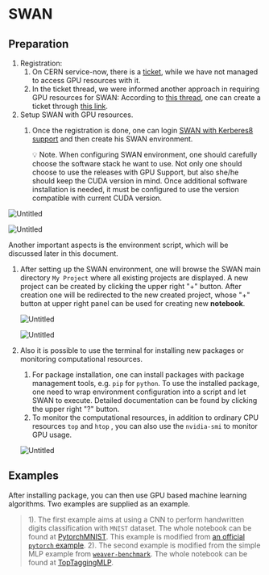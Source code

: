 # SWAN
## Preparation

1. Registration:
    1. On CERN service-now, there is a [ticket](https://cern.service-now.com/service-portal/?id=sc_cat_item&name=GPU-request-access&fe=gpu-platform), while we have not managed to access GPU resources with it.
    2. In the ticket thread, we were informed another approach in requiring GPU resources for SWAN: According to [this thread](https://swan-community.web.cern.ch/t/gpu-support-in-swan/108), one can create a ticket through [this link](https://cern.service-now.com/service-portal?id=functional_element&name=swan).
2. Setup SWAN with GPU resources.
    1. Once the registration is done, one can login [SWAN with Kerberes8 support](https://swan-k8s.cern.ch/) and then create his SWAN environment.
        
        <aside>
        💡 Note. When configuring SWAN environment, one should carefully choose the software stack he want to use. Not only one should choose to use the releases with GPU Support, but also she/he should keep the CUDA version in mind. Once additional software installation is needed, it must be configured to use the version compatible with current CUDA version.
        
        </aside>
        

![Untitled](SWAN_figs/Untitled.png)

![Untitled](SWAN_figs/Untitled%201.png)

Another important aspects is the environment script, which will be discussed later in this document.

1. After setting up the SWAN environment, one will browse the SWAN main directory `My Project` where all existing projects are displayed. A new project can be created by clicking the upper right "+" button. After creation one will be redirected to the new created project, whose "+" button at upper right panel can be used for creating new **notebook**.
    
    ![Untitled](SWAN_figs/Untitled%202.png)
    
    ![Untitled](SWAN_figs/Untitled%203.png)
    
2. Also it is possible to use the terminal for installing new packages or monitoring computational resources. 
    1. For package installation, one can install packages with package management tools, e.g. `pip` for `python`. To use the installed package, one need to wrap environment configuration into a script and let SWAN to execute. Detailed documentation can be found by clicking the upper right "?" button.
    2. To monitor the computational resources, in addition to ordinary CPU resources `top` and `htop` , you can also use the `nvidia-smi` to monitor GPU usage.
    
    ![Untitled](SWAN_figs/Untitled%204.png)
    

## Examples 

After installing package, you can then use GPU based machine learning algorithms. Two examples are supplied as an example.

> 1). The first example aims at using a CNN to perform handwritten digits classification with `MNIST` dataset. The whole notebook can be found at [PytorchMNIST](Notebooks/PytorchMNIST.md). This example is modified from [an official `pytorch` example](https://github.com/pytorch/examples/tree/master/mnist).
> 2). The second example is modified from the simple MLP example from [`weaver-benchmark`](https://github.com/colizz/weaver-benchmark). The whole notebook can be found at [TopTaggingMLP](Notebooks/TopTaggingMLP.md).